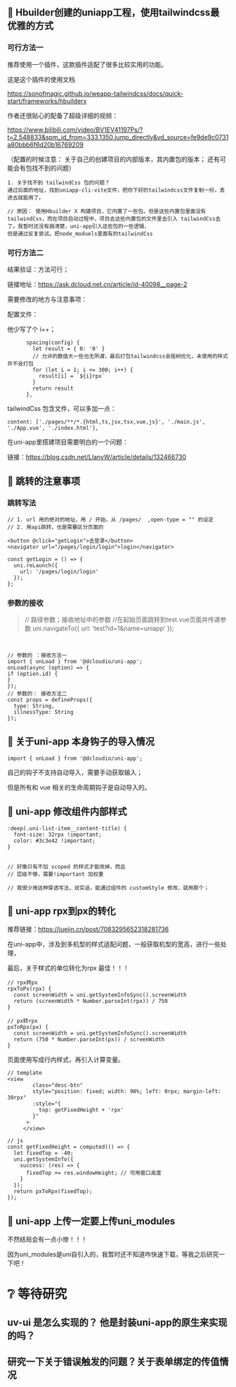 ##  🌴 Hbuilder创建的uniapp工程，使用tailwindcss最优雅的方式

### 可行方法一

推荐使用一个插件，这款插件适配了很多比较实用的功能。

这是这个插件的使用文档

https://sonofmagic.github.io/weapp-tailwindcss/docs/quick-start/frameworks/hbuilderx

作者还很贴心的配备了超级详细的视频：

https://www.bilibili.com/video/BV1EV41197Ps/?t=2.548833&spm_id_from=333.1350.jump_directly&vd_source=fe9de9c0731a80bbb6f6d20b16769209

（配置的时候注意： 关于自己的创建项目的内部版本，其内置包的版本； 还有可能会有包找不到的问题）

```
1. 关于找不到 tailwindCss 包的问题？
通过后面的地址，找到uniapp-cli-vite文件，把你下好的tailwindcss文件复制一份，丢进去就能用了。

// 原因： 使用Hbuilder X 构建项目，它内置了一些包，但是这些内置包里面没有 tailwindCss，而在项目启动过程中，项目去这些内置包的文件里去引入 tailwindCss去了。我暂时还没有搞清楚，uni-app引入这些包的一些逻辑，
但是通过反复尝试。把node_moduels里面有的tailwindCss
```



### 可行方法二

结果验证：方法可行；

链接地址：https://ask.dcloud.net.cn/article/id-40098__page-2

需要修改的地方与注意事项：

配置文件：

他少写了个 i++；

```
      spacing(config) {
        let result = { 0: '0' }
        // 允许的数值大一些也无所谓，最后打包tailwindcss会摇树优化，未使用的样式并不会打包  
        for (let i = 1; i <= 300; i++) {
          result[i] = `${i}rpx`
        }
        return result
      },
```

tailwindCss 包含文件，可以多加一点：

```
content: ['./pages/**/*.{html,ts,jsx,tsx,vue,js}', './main.js', './App.vue', './index.html'],
```



在uni-app里搭建项目需要明白的一个问题：

链接：https://blog.csdn.net/LlanyW/article/details/132466730



##  🌴 跳转的注意事项

### 跳转写法

    // 1. url 用的绝对的地址，用 / 开始，从 /pages/  ,open-type = "" 的设定 
    // 2. 用api跳转，也是需要区分页面的
    
    <button @click="getLogin">去登录</button>
    <navigator url="/pages/login/login">login</navigator>
    
    const getLogin = () => {
      uni.reLaunch({
        url: '/pages/login/login'
      });
    };

### 参数的接收

> // 路径参数；接收地址中的参数
> //在起始页面跳转到test.vue页面并传递参数
> uni.navigateTo({
>   url: 'test?id=1&name=uniapp'
> });

```


// 参数的 ：接收方法一
import { onLoad } from '@dcloudio/uni-app';
onLoad(async (option) => {
if (option.id) {
}
});
// 参数的： 接收方法二
const props = defineProps({
  type: String,
  illnessType: String
});
```



##  🌴 关于uni-app 本身钩子的导入情况

```
import { onLoad } from '@dcloudio/uni-app';
```

自己的钩子不支持自动导入，需要手动获取输入；

但是所有和 vue 相关的生命周期钩子是自动导入的。



##  🌴 uni-app 修改组件内部样式

```
:deep(.uni-list-item__content-title) {
  font-size: 32rpx !important;
  color: #3c3e42 !important;
}


// 好像只有不加 scoped 的样式才能改掉，而且
// 层级不够，需要!important 加权重

// 我很少用这种穿透写法，说实话，能通过组件的 customStyle 修改，就用那个；
```



## 🌴 uni-app rpx到px的转化

推荐链接：<https://juejin.cn/post/7083295652318281736>

在uni-app中，涉及到多机型的样式适配问题，一般获取机型的宽高，进行一些处理，

最后，关于样式的单位转化为rpx 最佳！！！

```
// rpx转px
rpxToPx(rpx) {
  const screenWidth = uni.getSystemInfoSync().screenWidth
  return (screenWidth * Number.parseInt(rpx)) / 750
}

// px转rpx
pxToRpx(px) {
  const screenWidth = uni.getSystemInfoSync().screenWidth
  return (750 * Number.parseInt(px)) / screenWidth
}
```

页面使用写成行内样式，再引入计算变量。

```
// template
<view
        class="desc-btn"
        style="position: fixed; width: 90%; left: 0rpx; margin-left: 30rpx"
        :style="{
          top: getFixedHeight + 'rpx'
        }"
      >
     </view>

// js
const getFixedHeight = computed(() => {
  let fixedTop = -40;
  uni.getSystemInfo({
    success: (res) => {
      fixedTop += res.windowHeight; // 可用窗口高度
    }
  });
  return pxToRpx(fixedTop);
});
```



## 🌴 uni-app 上传一定要上传uni_modules

不然结局会有一点小惨！！！

因为uni_modules是uni自引入的，我暂时还不知道咋快速下载，等我之后研究一下吧！





#  ❔ 等待研究

## uv-ui 是怎么实现的？ 他是封装uni-app的原生来实现的吗？





## 研究一下关于错误触发的问题？关于表单绑定的传值情况